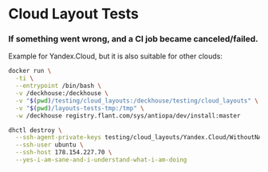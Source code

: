 # Cloud Layout Tests

### If something went wrong, and a CI job became canceled/failed.

Example for Yandex.Cloud, but it is also suitable for other clouds:
```bash
docker run \
  -ti \
  --entrypoint /bin/bash \
  -v /deckhouse:/deckhouse \
  -v "$(pwd)/testing/cloud_layouts:/deckhouse/testing/cloud_layouts" \
  -v "$(pwd)/layouts-tests-tmp:/tmp" \
  -w /deckhouse registry.flant.com/sys/antiopa/dev/install:master
```
```bash
dhctl destroy \
  --ssh-agent-private-keys testing/cloud_layouts/Yandex.Cloud/WithoutNAT/sshkey \
  --ssh-user ubuntu \
  --ssh-host 178.154.227.70 \
  --yes-i-am-sane-and-i-understand-what-i-am-doing
```
